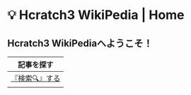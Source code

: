 # 💡 Hcratch3 WikiPedia | Home

## Hcratch3 WikiPediaへようこそ！

| 記事を探す |
| - |
| [『検索🔍️』する](search.md) |
